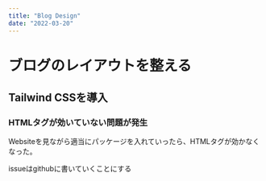```yaml
---
title: "Blog Design"
date: "2022-03-20"
---
```



# ブログのレイアウトを整える

## Tailwind CSSを導入

### HTMLタグが効いていない問題が発生
Websiteを見ながら適当にパッケージを入れていったら、HTMLタグが効かなくなった。

issueはgithubに書いていくことにする

